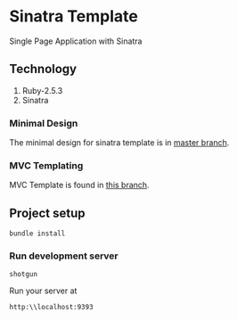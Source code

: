 # Sinatra Template
Single Page Application with Sinatra

## Technology

1. Ruby-2.5.3
2. Sinatra

### Minimal Design
The minimal design for sinatra template is in [master branch](https://github.com/kelishrestha/sinatra_template).

### MVC Templating
MVC Template is found in [this branch](https://github.com/kelishrestha/sinatra_template/tree/template-mvc_structure).

## Project setup
```
bundle install
```

### Run development server
```
shotgun
```

Run your server at
```
http:\\localhost:9393
```
